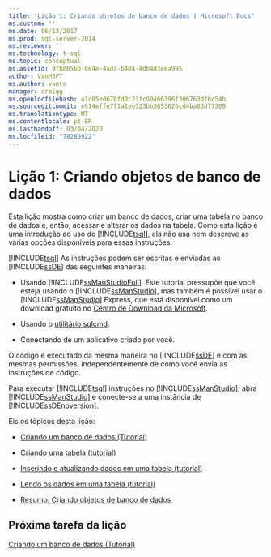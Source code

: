 ```yaml
---
title: 'Lição 1: Criando objetos de banco de dados | Microsoft Docs'
ms.custom: ''
ms.date: 06/13/2017
ms.prod: sql-server-2014
ms.reviewer: ''
ms.technology: t-sql
ms.topic: conceptual
ms.assetid: 9fb8656b-0e4e-4ada-b404-4db4d3eea995
author: VanMSFT
ms.author: vanto
manager: craigg
ms.openlocfilehash: a1c05ed678fd0c23fc00466396f306763dfbc54b
ms.sourcegitcommit: e914effe771a1ee323bb3653626cd4ba83d77308
ms.translationtype: MT
ms.contentlocale: pt-BR
ms.lasthandoff: 03/04/2020
ms.locfileid: "78280922"
---
```

# <a name="lesson-1-creating-database-objects"></a>Lição 1: Criando objetos de banco de dados
  Esta lição mostra como criar um banco de dados, criar uma tabela no banco de dados e, então, acessar e alterar os dados na tabela. Como esta lição é uma introdução ao uso de [!INCLUDE[tsql](../includes/tsql-md.md)], ela não usa nem descreve as várias opções disponíveis para essas instruções.  
  
 [!INCLUDE[tsql](../includes/tsql-md.md)] As instruções podem ser escritas e enviadas ao [!INCLUDE[ssDE](../includes/ssde-md.md)] das seguintes maneiras:  
  
-   Usando [!INCLUDE[ssManStudioFull](../includes/ssmanstudiofull-md.md)]. Este tutorial pressupõe que você esteja usando o [!INCLUDE[ssManStudio](../includes/ssmanstudio-md.md)], mas também é possível usar o [!INCLUDE[ssManStudio](../includes/ssmanstudio-md.md)] Express, que está disponível como um download gratuito no [Centro de Download da Microsoft](https://www.microsoft.com/download/details.aspx?id=14630).  
  
-   Usando o [utilitário sqlcmd](../tools/sqlcmd-utility.md).  
  
-   Conectando de um aplicativo criado por você.  
  
 O código é executado da mesma maneira no [!INCLUDE[ssDE](../includes/ssde-md.md)] e com as mesmas permissões, independentemente de como você envia as instruções de código.  
  
 Para executar [!INCLUDE[tsql](../includes/tsql-md.md)] instruções no [!INCLUDE[ssManStudio](../includes/ssmanstudio-md.md)], abra [!INCLUDE[ssManStudio](../includes/ssmanstudio-md.md)] e conecte-se a uma instância de [!INCLUDE[ssDEnoversion](../includes/ssdenoversion-md.md)].  
  
 Eis os tópicos desta lição:  
  
-   [Criando um banco de dados &#40;Tutorial&#41;](lesson-1-1-creating-a-database.md)  
  
-   [Criando uma tabela &#40;tutorial&#41;](lesson-1-2-creating-a-table.md)  
  
-   [Inserindo e atualizando dados em uma tabela &#40;tutorial&#41;](lesson-1-3-inserting-and-updating-data-in-a-table.md)  
  
-   [Lendo os dados em uma tabela &#40;tutorial&#41;](lesson-1-4-reading-the-data-in-a-table.md)  
  
-   [Resumo: Criando objetos de banco de dados](lesson-1-5-summary-creating-database-objects.md)  
  
## <a name="next-task-in-lesson"></a>Próxima tarefa da lição  
 [Criando um banco de dados &#40;Tutorial&#41;](lesson-1-1-creating-a-database.md)  
  
  
